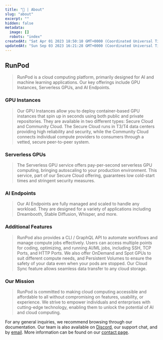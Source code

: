 ```yaml
---
title: "📖 | About"
slug: "about"
excerpt: ""
hidden: false
metadata: 
  image: []
  robots: "index"
createdAt: "Sat Apr 01 2023 18:50:10 GMT+0000 (Coordinated Universal Time)"
updatedAt: "Sun Sep 03 2023 16:21:28 GMT+0000 (Coordinated Universal Time)"
---
```


## RunPod

> RunPod is a cloud computing platform, primarily designed for AI and machine learning applications. Our key offerings include GPU Instances, Serverless GPUs, and AI Endpoints.

### GPU Instances

> Our GPU Instances allow you to deploy container-based GPU instances that spin up in seconds using both public and private repositories. They are available in two different types: Secure Cloud and Community Cloud. The Secure Cloud runs in T3/T4 data centers providing high reliability and security, while the Community Cloud connects individual compute providers to consumers through a vetted, secure peer-to-peer system.

### Serverless GPUs

> The Serverless GPU service offers pay-per-second serverless GPU computing, bringing autoscaling to your production environment. This service, part of our Secure Cloud offering, guarantees low cold-start times and stringent security measures.

### AI Endpoints

> Our AI Endpoints are fully managed and scaled to handle any workload. They are designed for a variety of applications including Dreambooth, Stable Diffusion, Whisper, and more.

### Additional Features

> RunPod also provides a CLI / GraphQL API to automate workflows and manage compute jobs effectively. Users can access multiple points for coding, optimizing, and running AI/ML jobs, including SSH, TCP Ports, and HTTP Ports. We also offer OnDemand and Spot GPUs to suit different compute needs, and Persistent Volumes to ensure the safety of your data even when your pods are stopped. Our Cloud Sync feature allows seamless data transfer to any cloud storage.

### Our Mission

> RunPod is committed to making cloud computing accessible and affordable to all without compromising on features, usability, or experience. We strive to empower individuals and enterprises with cutting-edge technology, enabling them to unlock the potential of AI and cloud computing.

For any general inquiries, we recommend browsing through our documentation. Our team is also available on [Discord](https://discord.gg/cUpRmau42V), our support chat, and by [email](support@runpod.io). More information can be found on our [contact page](https://www.runpod.io/contact).
